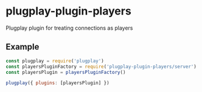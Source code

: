 # plugplay-plugin-players

Plugplay plugin for treating connections as players

## Example

```javascript
const plugplay = require('plugplay')
const playersPluginFactory = require('plugplay-plugin-players/server')
const playersPlugin = playersPluginFactory()

plugplay({ plugins: [playersPlugin] })
```